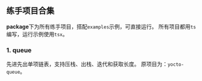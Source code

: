## 练手项目合集
**package**下为所有练手项目，搭配`examples`示例，可直接运行。
所有项目都用`ts`编写，运行示例使用`tsx`。

### 1. queue
先进先出单项链表，支持压栈、出栈、迭代和获取长度。
原项目为：`yocto-queue`。